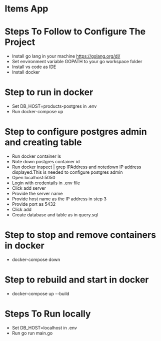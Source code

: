 # Items App

# Steps To Follow to Configure The Project

- Install go lang in your machine https://golang.org/dl/
- Set environment variable GOPATH to your go workspace folder
- Install vs code as IDE
- Install docker

# Step to run in docker

- Set DB_HOST=products-postgres in .env
- Run docker-compose up

# Step to configure postgres admin and creating table

- Run docker container ls
- Note down postgres container id
- Run docker inspect <postgres container id> | grep IPAddress and notedown IP address displayed.This is needed to configure postgres admin
- Open localhost:5050
- Login with credentails in .env file
- Click add server
- Provide the server name
- Provide host name as the IP address in step 3
- Provide port as 5432
- Click add
- Create database and table as in query.sql

# Step to stop and remove containers in docker

- docker-compose down

# Step to rebuild and start in docker

- docker-compose up --build

# Steps To Run locally

- Set DB_HOST=localhost in .env
- Run go run main.go
